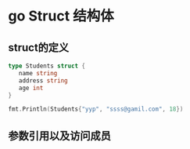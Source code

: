 # go Struct 结构体



## struct的定义

```go
type Students struct {
   name string
   address string
   age int
}

fmt.Println(Students{"yyp", "ssss@gamil.com", 18})
```

## 参数引用以及访问成员

